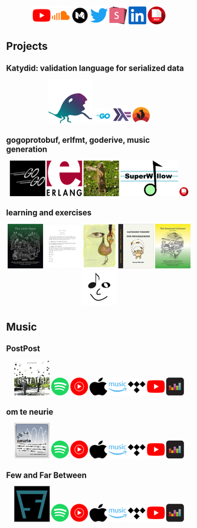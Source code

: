 <p align="center">
  <a href="https://www.youtube.com/c/awalterschulze"><img alt="YouTube" title="awalterschulze's YouTube Channel" height="48" width="48" src="./youtube.svg"/></a>
  <a href="https://soundcloud.com/awalterschulze"><img alt="Soundcloud" title="awalterschulze's Soundcloud" height="48" width="48" src="./soundcloud.svg"/></a>
  <a href="https://medium.com/@awalterschulze"><img alt="Medium" title="awalterschulze's Blog" height="48" width="48" src="./medium.svg"/></a>
  <a href="https://twitter.com/awalterschulze"><img alt="Twitter" title="awalterschulze's Twitter" height="48" width="48" src="./twitter.svg"/></a>
  <a href="https://slides.com/awalterschulze"><img alt="Slides" title="awalterschulze's Slides" height="48" width="48" src="./slides.svg"/></a>
  <a href="https://www.linkedin.com/in/awalterschulze"><img alt="LinkedIn" title="awalterschulze's LinkedIn" height="48" width="48" src="./linkedin.svg"/></a>
  <a href="https://raw.githubusercontent.com/awalterschulze/waltercv/master/waltercv.pdf"><img alt="CV" title="Walter Schulze's CV" height="48" width="48" src="./pdf.svg"/></a>
</p>

<h1>Projects</h1>

<h2>Katydid: validation language for serialized data</h2>

<p align="center">
  <a href="https://katydid.github.io/"><img src="katydid_floor.svg" width="120" height"120" title="Katydid" alt="Katydid"/></a>
  <a href="https://github.com/katydid/katydid"><img src="go.svg" width="48" height"48" title="Katydid implementation in Go" alt="Katydid Go"/></a>
  <a href="https://github.com/katydid/katydid-haskell"><img src="haskell.svg" width="48" height"48" title="Katydid implementation in Haskell" alt="Katydid Haskell"/></a>
  <a href="https://github.com/katydid/proofs"><img src="coq.svg" width="48" height"48" title="Katydid proofs in Coq" alt="Katydid proofs in Coq"/></a>
</p>

<h2>gogoprotobuf, erlfmt, goderive, music generation</h2>

<p align="center">
  <a href="https://github.com/gogo/protobuf"><img src="gogo.png" width="96" height="96" title="gogoprotobuf" alt="gogoprotobuf"/></a>
  <a href="https://github.com/WhatsApp/erlfmt"><img src="erlang.svg" width="96" height="96" title="erlfmt" alt="erlfmt"/></a>
  <a href="https://github.com/awalterschulze/goderive"><img src="goderive.jpg" width="96" height="96" title="goderive" alt="goderive"/></a>
  <a href="http://superwillow.sourceforge.net/"><img src="superwillow.png" height="96" title="SuperWillow" alt="SuperWillow"/></a>
  <a href="https://doi.ieeecomputersociety.org/10.1109/MMUL.2010.44"><img alt="Article in IEEE Multimedia - Music Generation with Mixed and Higher Order Markov Models" title="Article in IEEE Multimedia - Music Generation with Mixed and Higher Order Markov Models" height="24" width="24" src="./pdf.svg"/></a>
</p>

<h2>learning and exercises</h2>

<p align="center">
  <a href="https://github.com/awalterschulze/the-little-typer-exercises"><img src="the_little_typer.jpeg" width="96" height="120" title="The Little Typer Exercises" alt="The Little Typer Exercises"/></a>
  <a href="https://github.com/awalterschulze/coq_in_a_hurry_exercises"><img src="coq_in_a_hurry.png" width="96" height="120" title="Coq in a Hurry Exercises" alt="Coq in a Hurry Exercises"/></a>
  <a href="https://github.com/awalterschulze/regex-reexamined-coq/"><img src="coq_art.jpeg" height="120" width="96" title="Coq Proofs about Regular Expressions as a learning exercise" alt="Coq Proofs about Regular Expressions as a learning exercise"/></a>
  <a href="https://github.com/awalterschulze/category-theory-for-programmers-challenges"><img src="category_theory_for_programmers.jpg" width="96" height="120" title="Category Theory for Programmers Exercises" alt="Category Theory for Programmers Exercises"/></a>
  <a href="https://github.com/awalterschulze/gominikanren"><img src="the_reasoned_schemer.jpg" height="120" width="96" title="The Reasoned Schemer's minikanren in Go" alt="The Reasoned Schemer's minikanren in Go"/></a>
  <a href="https://github.com/awalterschulze/learning"><img src="./smiley.png" width="96" title="My Learning List" alt="more..."/></a>
</p>

<h1>Music</h1>

<h2>PostPost</h2>

<p align="center">
  <a href="https://www.linkedin.com/in/eduard-burger-791b6396/"><img src="./postpost.jpeg" height="96" width="96" title="Eduard Burger and I wrote and recorded each song in about 5 hours. Post Rock is an instrumental style of music, examples of bands include: God is an Astronaut and Maybe She Will. Whenever you hear any shredding, this is Eduard Burger." alt="Post Post Band Album Cover"/></a>
  <a href="https://open.spotify.com/album/5u3vkVqWhmBLCzD8v9VxaR"><img alt="PostPost Band Spotify" title="PostPost Band Spotify" height="48" width="48" src="./spotify.svg"/></a>
  <a href="https://music.youtube.com/channel/UCOOISdMn8gghd6XEx5OE4Mg"><img alt="PostPost Band YouTube Music" title="PostPost Band YouTube Music" height="48" width="48" src="./youtube-music.svg"/></a>
  <a href="https://music.apple.com/gb/album/nostalgia-ep/1112118492?app=music"><img alt="PostPost Band Apple Music" title="PostPost Band Apple Music" height="48" width="48" src="./apple.svg"/></a>
  <a href="https://music.amazon.co.uk/albums/B01FDZF8I0"><img alt="PostPost Amazon Music" title="PostPost Amazon Music" height="48" width="48" src="./amazon-music.svg"/></a>
  <a href="https://listen.tidal.com/album/60289755"><img alt="PostPost Band Tidal" title="PostPost Band Tidal" height="48" width="48" src="./tidal.svg"/></a>
  <a href="https://www.youtube.com/channel/UCOOISdMn8gghd6XEx5OE4Mg"><img alt="PostPost Band YouTube Channel" title="PostPost Band YouTube Channel" height="48" width="48" src="./youtube.svg"/></a>
  <a href="https://www.deezer.com/en/album/13066374"><img alt="PostPost Band Deezer" title="PostPost Band Deezer" height="48" width="48" src="./deezer.svg"/></a>
</p>

<h2>om te neurie</h2>

<p align="center">
  <a href="https://mnrmuller.wordpress.com/"><img src="./omteneurie.jpg" height="96" width="96" title="Andre Muller reads poems and short stories in Afrikaans, Dutch and Xhosa, most of which are written by him. We typically record and I add music in about 5 hours." alt="om te neurie album cover"/></a>
  <a href="https://open.spotify.com/artist/5lfMKFEALBYeLxx5C20dXR"><img alt="om te neurie Spotify" title="om te neurie Spotify" height="48" width="48" src="./spotify.svg"/></a>
  <a href="https://music.youtube.com/browse/UCGjc97ZCKQJpSIUSpLuW1nQ"><img alt="om te neurie YouTube Music" title="om te neurie YouTube Music" height="48" width="48" src="./youtube-music.svg"/></a>
  <a href="https://music.apple.com/gb/artist/om-te-neurie/1537747893?app=music"><img alt="om te neurie Apple Music" title="om te neurie Apple Music" height="48" width="48" src="./apple.svg"/></a>
  <a href="https://music.amazon.co.uk/albums/B08M4CTWPT"><img alt="PostPost Amazon Music" title="PostPost Amazon Music" height="48" width="48" src="./amazon-music.svg"/></a>
  <a href="https://listen.tidal.com/artist/21922624"><img alt="om te neurie Tidal" title="om te neurie Tidal" height="48" width="48" src="./tidal.svg"/></a>
  <a href="https://www.youtube.com/channel/UCGjc97ZCKQJpSIUSpLuW1nQ"><img alt="om te neurie YouTube Channel" title="om te neurie YouTube Channel" height="48" width="48" src="./youtube.svg"/></a>
  <a href="https://www.deezer.com/en/artist/111699022"><img alt="om te neurie Deezer" title="om te neurie Deezer" height="48" width="48" src="./deezer.svg"/></a>
</p>

<h2>Few and Far Between</h2>

<p align="center">
  <a href="https://www.linkedin.com/in/anton-hendriks-1b549514/"><img src="./fewandfarbetween.png" height="96" width="96" title="Anton Hendriks writes the lyrics, sings the songs and plays the bass, while I play guitar and produce. We have also had several other temporary members, since 2007." alt="Few and Far Between album cover"/></a>
  <a href="https://open.spotify.com/album/4Ko2dxoX67P36aUU9P3m1a"><img alt="Few and Far Between Spotify" title="Few and Far Between Spotify" height="48" width="48" src="./spotify.svg"/></a>
  <a href="https://music.youtube.com/playlist?list=OLAK5uy_mAFANcwooYaZw-i5LoHx6197UxyLsTOgI"><img alt="Few and Far Between YouTube Music" title="Few and Far Between YouTube Music" height="48" width="48" src="./youtube-music.svg"/></a>
  <a href="https://music.apple.com/us/album/few-and-far-between-ep/1069493176"><img alt="Few and Far Between Apple Music" title="Few and Far Between Apple Music" height="48" width="48" src="./apple.svg"/></a>
  <a href="https://music.amazon.co.uk/albums/B01B1H3VX8"><img alt="PostPost Amazon Music" title="PostPost Amazon Music" height="48" width="48" src="./amazon-music.svg"/></a>
  <a href="https://listen.tidal.com/album/55455479"><img alt="Few and Far Between Tidal" title="Few and Far Between Tidal" height="48" width="48" src="./tidal.svg"/></a>
  <a href="https://www.youtube.com/watch?v=x9ujWKmwLAI&list=OLAK5uy_mYEHainVtZwa810Tgw8mXx-Flv9lHx_rE"><img alt="Few and Far Between YouTube Channel" title="Few and Far Between YouTube Channel" height="48" width="48" src="./youtube.svg"/></a>
  <a href="https://www.deezer.com/en/album/12012776"><img alt="Few and Far Between Deezer" title="Few and Far Between Deezer" height="48" width="48" src="./deezer.svg"/></a>
</p>
